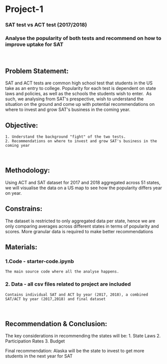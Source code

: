 
# Project-1
### SAT test vs ACT test (2017/2018)
### Analyse the popularity of both tests and recommend on how to improve uptake for SAT
​
## Problem Statement:
SAT and ACT tests are common high school test that students in the US take as an entry to college.
Popularity for each test is dependent on state laws and policies, as well as the schools the students wish to enter.
​
As such, we analysing from SAT's prespective, wish to understand the situation on the ground and come up with potential recommendations on where to invest and grow SAT's business in the coming year.
​
## Objective:
    1. Understand the background "fight" of the two tests.
    2. Recommendations on where to invest and grow SAT's business in the coming year 
​
## Methodology:
Using ACT and SAT dataset for 2017 and 2018 aggregated across 51 states, we will visualise the data on a US map to see how the popularity differs year on year.
​
## Constrains:
The dataset is restricted to only aggregated data per state, hence we are only comparing averages across different states in terms of popularity and scores. More granular data is required to make better recommendations
​
## Materials:
### 1.Code - starter-code.ipynb
    The main source code where all the analyse happens.
### 2. Data - all csv files related to project are included
    Contains individual SAT and ACT by year (2017, 2018), a combined SAT/ACT by year (2017,2018) and final dataset
​
## Recommendation & Conclusion:
The key considerations in recommending the states will be:
    1. State Laws
    2. Participation Rates
    3. Budget

Final recommendation: Alaska will be the state to invest to get more students in the next year for SAT
